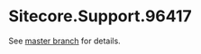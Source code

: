 # Sitecore.Support.96417

See [master branch](https://github.com/sitecoresupport/Sitecore.Support.96417) for details.